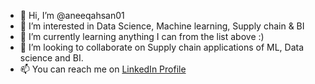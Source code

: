 - 👋 Hi, I’m @aneeqahsan01
- 👀 I’m interested in Data Science, Machine learning, Supply chain & BI
- 🌱 I’m currently learning anything I can from the list above :)
- 💞️ I’m looking to collaborate on Supply chain applications of ML, Data science and BI. 
- 📫 You can reach me on [LinkedIn Profile](https://www.linkedin.com/in/aneeqahsan/ "Aneeq Ahsan on LinkedIn")

<!---
aneeqahsan01/aneeqahsan01 is a ✨ special ✨ repository because its `README.md` (this file) appears on your GitHub profile.
You can click the Preview link to take a look at your changes.
--->
